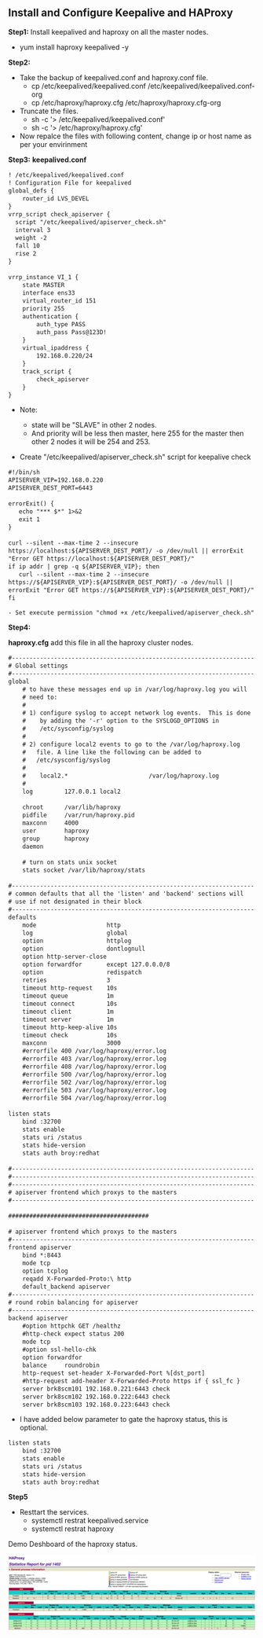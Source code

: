 ## Install and Configure Keepalive and HAProxy

**Step1:** Install keepalived and haproxy on all the master nodes.

- yum install haproxy keepalived -y

**Step2:**
- Take the backup of keepalived.conf and haproxy.conf file.
  - cp /etc/keepalived/keepalived.conf /etc/keepalived/keepalived.conf-org
  - cp /etc/haproxy/haproxy.cfg /etc/haproxy/haproxy.cfg-org
- Truncate the files.
  - sh -c '> /etc/keepalived/keepalived.conf'
  - sh -c '> /etc/haproxy/haproxy.cfg'
- Now repalce the files with following content, change ip or host name as per your envirinment

**Step3:**
**keepalived.conf**

```
! /etc/keepalived/keepalived.conf
! Configuration File for keepalived
global_defs {
    router_id LVS_DEVEL
}
vrrp_script check_apiserver {
  script "/etc/keepalived/apiserver_check.sh"
  interval 3
  weight -2
  fall 10
  rise 2
}

vrrp_instance VI_1 {
    state MASTER
    interface ens33
    virtual_router_id 151
    priority 255
    authentication {
        auth_type PASS
        auth_pass Pass@123D!
    }
    virtual_ipaddress {
        192.168.0.220/24
    }
    track_script {
        check_apiserver
    }
}

```

 - Note: 
    - state will be "SLAVE" in other 2 nodes.
    - And priority will be less then master, here 255 for the master then other 2 nodes it will be 254 and 253.
 
 - Create "/etc/keepalived/apiserver_check.sh" script for keepalive check
 ```
 #!/bin/sh
APISERVER_VIP=192.168.0.220
APISERVER_DEST_PORT=6443

errorExit() {
    echo "*** $*" 1>&2
    exit 1
}

curl --silent --max-time 2 --insecure https://localhost:${APISERVER_DEST_PORT}/ -o /dev/null || errorExit "Error GET https://localhost:${APISERVER_DEST_PORT}/"
if ip addr | grep -q ${APISERVER_VIP}; then
    curl --silent --max-time 2 --insecure https://${APISERVER_VIP}:${APISERVER_DEST_PORT}/ -o /dev/null || errorExit "Error GET https://${APISERVER_VIP}:${APISERVER_DEST_PORT}/"
fi
 ```
    - Set execute permission "chmod +x /etc/keepalived/apiserver_check.sh"
 
 **Step4:**
 
**haproxy.cfg** add this file in all the haproxy cluster nodes.

```
#---------------------------------------------------------------------
# Global settings
#---------------------------------------------------------------------
global
    # to have these messages end up in /var/log/haproxy.log you will
    # need to:
    #
    # 1) configure syslog to accept network log events.  This is done
    #    by adding the '-r' option to the SYSLOGD_OPTIONS in
    #    /etc/sysconfig/syslog
    #
    # 2) configure local2 events to go to the /var/log/haproxy.log
    #   file. A line like the following can be added to
    #   /etc/sysconfig/syslog
    #
    #    local2.*                       /var/log/haproxy.log
    #
    log         127.0.0.1 local2

    chroot      /var/lib/haproxy
    pidfile     /var/run/haproxy.pid
    maxconn     4000
    user        haproxy
    group       haproxy
    daemon

    # turn on stats unix socket
    stats socket /var/lib/haproxy/stats

#---------------------------------------------------------------------
# common defaults that all the 'listen' and 'backend' sections will
# use if not designated in their block
#---------------------------------------------------------------------
defaults
    mode                    http
    log                     global
    option                  httplog
    option                  dontlognull
    option http-server-close
    option forwardfor       except 127.0.0.0/8
    option                  redispatch
    retries                 3
    timeout http-request    10s
    timeout queue           1m
    timeout connect         10s
    timeout client          1m
    timeout server          1m
    timeout http-keep-alive 10s
    timeout check           10s
    maxconn                 3000
    #errorfile 400 /var/log/haproxy/error.log
    #errorfile 403 /var/log/haproxy/error.log
    #errorfile 408 /var/log/haproxy/error.log
    #errorfile 500 /var/log/haproxy/error.log
    #errorfile 502 /var/log/haproxy/error.log
    #errorfile 503 /var/log/haproxy/error.log
    #errorfile 504 /var/log/haproxy/error.log

listen stats
    bind :32700
    stats enable
    stats uri /status
    stats hide-version
    stats auth broy:redhat

#---------------------------------------------------------------------
#---------------------------------------------------------------------
#---------------------------------------------------------------------
# apiserver frontend which proxys to the masters
#---------------------------------------------------------------------

########################################

# apiserver frontend which proxys to the masters
#---------------------------------------------------------------------
frontend apiserver
    bind *:8443
    mode tcp
    option tcplog
    reqadd X-Forwarded-Proto:\ http
    default_backend apiserver
#---------------------------------------------------------------------
# round robin balancing for apiserver
#---------------------------------------------------------------------
backend apiserver
    #option httpchk GET /healthz
    #http-check expect status 200
    mode tcp
    #option ssl-hello-chk
    option forwardfor
    balance     roundrobin
    http-request set-header X-Forwarded-Port %[dst_port]
    #http-request add-header X-Forwarded-Proto https if { ssl_fc }
    server brk8scm101 192.168.0.221:6443 check
    server brk8scm102 192.168.0.222:6443 check
    server brk8scm103 192.168.0.223:6443 check

```
- I have added below parameter to gate the haproxy status, this is optional.

```
listen stats
    bind :32700
    stats enable
    stats uri /status
    stats hide-version
    stats auth broy:redhat
```
**Step5**

- Resttart the services.
  - systemctl restrat keepalived.service
  - systemctl restrat  haproxy

Demo Deshboard of the haproxy status.

![HAPROXY-Status-Dashboard](https://github.com/bishnuroy/Kubernetes/blob/master/k8s_ha_setup/haproxy_status.png)




